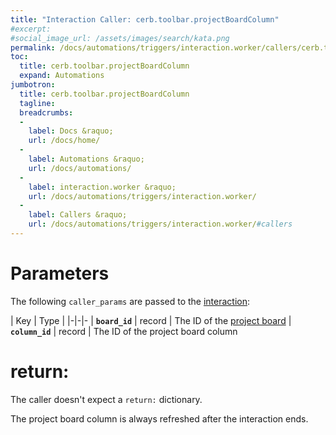 ```yaml
---
title: "Interaction Caller: cerb.toolbar.projectBoardColumn"
#excerpt: 
#social_image_url: /assets/images/search/kata.png
permalink: /docs/automations/triggers/interaction.worker/callers/cerb.toolbar.projectBoardColumn/
toc:
  title: cerb.toolbar.projectBoardColumn
  expand: Automations
jumbotron:
  title: cerb.toolbar.projectBoardColumn
  tagline: 
  breadcrumbs:
  -
    label: Docs &raquo;
    url: /docs/home/
  -
    label: Automations &raquo;
    url: /docs/automations/
  -
    label: interaction.worker &raquo;
    url: /docs/automations/triggers/interaction.worker/
  -
    label: Callers &raquo;
    url: /docs/automations/triggers/interaction.worker/#callers
---
```


# Parameters

The following `caller_params` are passed to the [interaction](/docs/automations/triggers/interaction.worker/):

| Key | Type | 
|-|-|-
| **`board_id`** | record | The ID of the [project board](/docs/records/types/project-board/)
| **`column_id`** | record | The ID of the project board column

# return:

The caller doesn't expect a `return:` dictionary.

The project board column is always refreshed after the interaction ends.